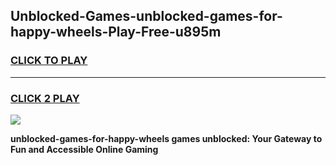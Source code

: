 
## Unblocked-Games-unblocked-games-for-happy-wheels-Play-Free-u895m
<h3>
<a href="https://premium76.site?title=unblocked-games-for-happy-wheels&ref=17A">CLICK TO PLAY</a></h3>
<hr>

<h3>
<a href="https://premium76.site?title=unblocked-games-for-happy-wheels&ref=17A">CLICK 2 PLAY</a>
  
</h3>

<a href="https://premium76.site?title=unblocked-games-for-happy-wheels&ref=17A"><img src="https://clearcache.store/games.png"></a>


**unblocked-games-for-happy-wheels games unblocked: Your Gateway to Fun and Accessible Online Gaming**
